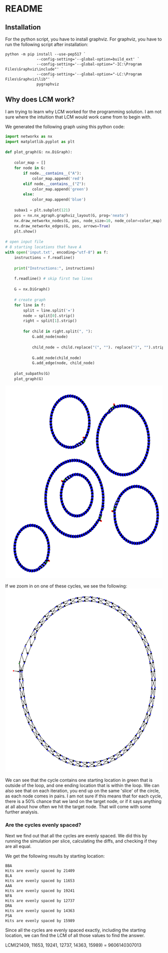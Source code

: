 # README

## Installation

For the python script, you have to install graphviz. For graphviz, you have to run the following script after
installation:

```pwsh
python -m pip install --use-pep517 `
              --config-setting='--global-option=build_ext' `
              --config-setting='--global-option="-IC:\Program Files\Graphviz\include"' `
              --config-setting='--global-option="-LC:\Program Files\Graphviz\lib"' `
              pygraphviz
``` 

## Why does LCM work?

I am trying to learn why LCM worked for the programming solution. I am not sure where the intuition that LCM
would work came from to begin with.

We generated the following graph using this python code:
```python 
import networkx as nx
import matplotlib.pyplot as plt

def plot_graph(G: nx.DiGraph):

    color_map = []
    for node in G:
        if node.__contains__("A"):
            color_map.append('red')
        elif node.__contains__("Z"):
            color_map.append('green')
        else:
            color_map.append('blue') 
    
    subax1 = plt.subplot(121)
    pos = nx.nx_agraph.graphviz_layout(G, prog='neato')
    nx.draw_networkx_nodes(G, pos, node_size=10, node_color=color_map)
    nx.draw_networkx_edges(G, pos, arrows=True)
    plt.show()

# open input file
# 8 starting locations that have A
with open('input.txt', encoding="utf-8") as f:
    instructions = f.readline()

    print("Instructions:", instructions)

    f.readline() # skip first two lines

    G = nx.DiGraph()

    # create graph
    for line in f:
        split = line.split('=')
        node = split[0].strip()
        right = split[1].strip()

        for child in right.split(", "):
            G.add_node(node)

            child_node = child.replace("(", ""). replace(")", "").strip()

            G.add_node(child_node)
            G.add_edge(node, child_node)       

    plot_subpaths(G)
    plot_graph(G)
```

![6 Cycles, each containing one starting location and one ending location](images/cycles.png)

If we zoom in on one of these cycles, we see the following:
![Zoomed in cycle](images/one-cycle-zoomed.png)

We can see that the cycle contains one starting location in green that is outside of the loop, and one ending
location that is within the loop. We can also see that on each iteration, you end up on the same 'slice' of the
circle, as each node comes in pairs. I am not sure if this means that for each cycle, there is a 50% chance that 
we land on the target node, or if it says anything at all about how often we hit the target node. That will come
with some further analysis.

### Are the cycles evenly spaced?

Next we find out that all the cycles are evenly spaced. We did this by running the simulation per slice,
calculating the diffs, and checking if they are all equal.

We get the following results by starting location:
```
BBA
Hits are evenly spaced by 21409
BLA
Hits are evenly spaced by 11653
AAA
Hits are evenly spaced by 19241
NFA
Hits are evenly spaced by 12737
DRA
Hits are evenly spaced by 14363
PSA
Hits are evenly spaced by 15989
```

Since all the cycles are evenly spaced exactly, including the starting location, we can find the LCM of all those values to find the answer.

LCM(21409, 11653, 19241, 12737, 14363, 15989) = 9606140307013